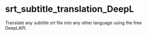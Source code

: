 # srt_subtitle_translation_DeepL
Translate any subtitle srt file into any other language using the free DeepLAPI.

